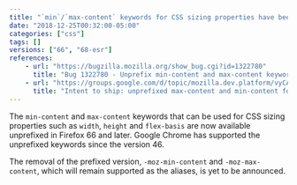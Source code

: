 ```yaml
---
title: "`min`/`max-content` keywords for CSS sizing properties have been unprefixed"
date: "2018-12-25T00:32:00-05:00"
categories: ["css"]
tags: []
versions: ["66", "68-esr"]
references:
    - url: "https://bugzilla.mozilla.org/show_bug.cgi?id=1322780"
      title: "Bug 1322780 - Unprefix min-content and max-content keywords"
    - url: "https://groups.google.com/d/topic/mozilla.dev.platform/vyCAurCC2DI/discussion"
      title: "Intent to ship: unprefixed max-content and min-content for css sizing properties"
---
```

The `min-content` and `max-content` keywords that can be used for CSS sizing properties such as `width`, `height` and `flex-basis` are now available unprefixed in Firefox 66 and later. Google Chrome has supported the unprefixed keywords since the version 46.

The removal of the prefixed version, `-moz-min-content` and `-moz-max-content`, which will remain supported as the aliases, is yet to be announced.

